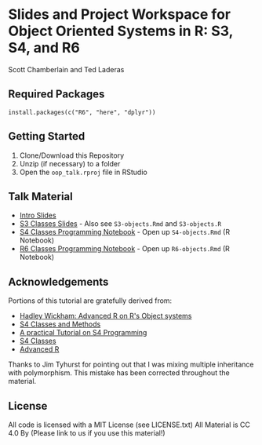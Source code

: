 # Slides and Project Workspace for Object Oriented Systems in R: S3, S4, and R6

Scott Chamberlain and Ted Laderas

## Required Packages

```
install.packages(c("R6", "here", "dplyr"))
```
## Getting Started

1. Clone/Download this Repository
2. Unzip (if necessary) to a folder
3. Open the `oop_talk.rproj` file in RStudio


## Talk Material

- [Intro Slides](http://laderast.github.io/oop_talk/)
- [S3 Classes Slides](https://scotttalks.info/rs3/) - Also see `S3-objects.Rmd` and `S3-objects.R`
- [S4 Classes Programming Notebook](http://laderast.github.io/oop_talk/S4-objects.nb.html) - Open up `S4-objects.Rmd` (R Notebook)
- [R6 Classes Programming Notebook](http://laderast.github.io/oop_talk/R6-objects.nb.html) - Open up `R6-objects.Rmd` (R Notebook)

## Acknowledgements

Portions of this tutorial are gratefully derived from: 

- [Hadley Wickham: Advanced R on R's Object systems](http://adv-r.had.co.nz/OO-essentials.html)
- [S4 Classes and Methods](https://kasperdanielhansen.github.io/genbioconductor/html/R_S4.html)
- [A practical Tutorial on S4 Programming](https://www.bioconductor.org/help/course-materials/2013/CSAMA2013/friday/afternoon/S4-tutorial.pdf)
- [S4 Classes](https://www.cyclismo.org/tutorial/R/s4Classes.html)
- [Advanced R](https://adv-r.hadley.nz/)

Thanks to Jim Tyhurst for pointing out that I was mixing multiple inheritance with polymorphism. This mistake has been corrected throughout the material.

## License

All code is licensed with a MIT License (see LICENSE.txt)
All Material is CC 4.0 By (Please link to us if you use this material!)
